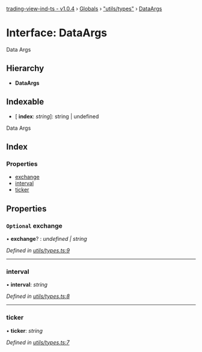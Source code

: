 [trading-view-ind-ts - v1.0.4](../README.md) › [Globals](../globals.md) › ["utils/types"](../modules/_utils_types_.md) › [DataArgs](_utils_types_.dataargs.md)

# Interface: DataArgs

Data Args

## Hierarchy

* **DataArgs**

## Indexable

* \[ **index**: *string*\]: string | undefined

Data Args

## Index

### Properties

* [exchange](_utils_types_.dataargs.md#optional-exchange)
* [interval](_utils_types_.dataargs.md#interval)
* [ticker](_utils_types_.dataargs.md#ticker)

## Properties

### `Optional` exchange

• **exchange**? : *undefined | string*

*Defined in [utils/types.ts:9](https://github.com/edmundpf/trading-view-ind-ts/blob/ce33ce6/src/utils/types.ts#L9)*

___

###  interval

• **interval**: *string*

*Defined in [utils/types.ts:8](https://github.com/edmundpf/trading-view-ind-ts/blob/ce33ce6/src/utils/types.ts#L8)*

___

###  ticker

• **ticker**: *string*

*Defined in [utils/types.ts:7](https://github.com/edmundpf/trading-view-ind-ts/blob/ce33ce6/src/utils/types.ts#L7)*
